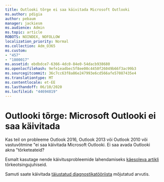 ```yaml
---
title: Outlooki tõrge ei saa käivitada Microsoft Outlooki
ms.author: pdigia
author: pebaum
manager: jackiesm
ms.audience: Admin
ms.topic: article
ROBOTS: NOINDEX, NOFOLLOW
localization_priority: Normal
ms.collection: Adm_O365
ms.custom:
- "457"
- "1800017"
ms.assetid: ebdbdce7-6366-4dc0-84e0-54dacb938680
ms.openlocfilehash: 9efe1eadbec5f8ee00c4450f26049b66f3ac99b3
ms.sourcegitcommit: 36c7cc63f8a86e247993e6cd566afe57087435e4
ms.translationtype: MT
ms.contentlocale: et-EE
ms.lasthandoff: 06/10/2020
ms.locfileid: "44694819"
---
```

# <a name="outlook-error-cannot-start-microsoft-outlook"></a>Outlooki tõrge: Microsoft Outlooki ei saa käivitada

Kas teil on probleeme Outlook 2016, Outlook 2013 või Outlook 2010 või vastuvõtmine "ei saa käivitada Microsoft Outlooki. Ei saa avada Outlooki akna "tõrketeateid?
  
Esmalt kasutage nende käivitusprobleemide lahendamiseks [käesoleva artikli](https://support.office.com/article/I-can-t-start-Microsoft-Outlook-2016-2013-or-2010-or-receive-the-error-Cannot-start-Microsoft-Office-Outlook-Cannot-open-the-Outlook-Window-d1f69da6-b333-4650-97bf-4d77bd7abb85) tõrkeotsingujuhiseid. 
  
Samuti saate käivitada [täiustatud diagnostikatööriista](https://aka.ms/SaRA-OutlookAdvDiagnostics) mõjutatud arvutis.